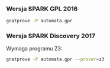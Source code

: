 ### Wersja SPARK GPL 2016

```bash
gnatprove -P automata.gpr
```

### Wersja SPARK Discovery 2017

Wymaga programu Z3:
```bash
gnatprove -P automata.gpr --prover=z3
```

